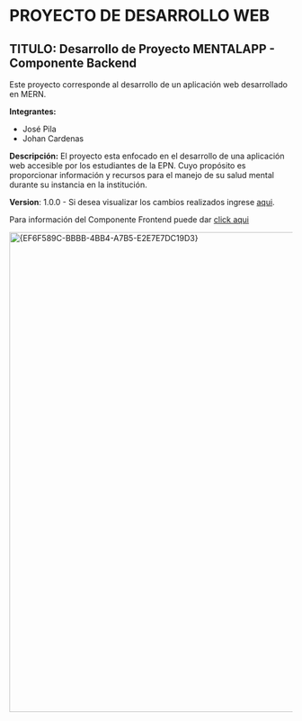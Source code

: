 # PROYECTO DE DESARROLLO WEB
## TITULO: Desarrollo de Proyecto MENTALAPP - Componente Backend
Este proyecto corresponde al desarrollo de un aplicación web desarrollado en MERN.  
  
**Integrantes:**
- José Pila
- Johan Cardenas
  
**Descripción:** El proyecto esta enfocado en el desarrollo de una aplicación web accesible por los estudiantes de la EPN. Cuyo propósito es proporcionar información y recursos para el manejo de su salud mental durante su instancia en la institución.
  
**Version**: 1.0.0 - Si desea visualizar los cambios realizados ingrese [aqui](CHANGELOG.md).
  
Para información del Componente Frontend puede dar [click aqui](https://github.com/JoAlejo09/AppWeb-Proyecto-Frontend.git)

<img width="1915" height="853" alt="{EF6F589C-BBBB-4BB4-A7B5-E2E7E7DC19D3}" src="https://github.com/user-attachments/assets/3ac4d821-6f8d-4047-9af4-f2302711fbcc" />
